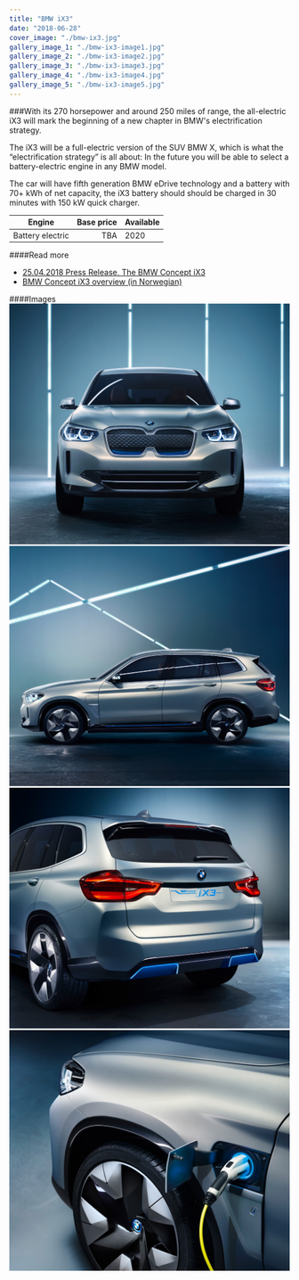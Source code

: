 ```yaml
---
title: "BMW iX3"
date: "2018-06-28"
cover_image: "./bmw-ix3.jpg"
gallery_image_1: "./bmw-ix3-image1.jpg"
gallery_image_2: "./bmw-ix3-image2.jpg"
gallery_image_3: "./bmw-ix3-image3.jpg"
gallery_image_4: "./bmw-ix3-image4.jpg"
gallery_image_5: "./bmw-ix3-image5.jpg"
---
```


###With its 270 horsepower and around 250 miles of range, the all-electric iX3 will mark the beginning of a new chapter in BMW's electrification strategy.
<!-- end -->

The iX3 will be a full-electric version of the SUV BMW X, which is what the “electrification strategy” is all about: In the future you will be able to select a battery-electric engine in any BMW model. 

The car will have fifth generation BMW eDrive technology and a battery with 70+ kWh of net capacity, the iX3 battery should  should be charged in 30 minutes with 150 kW quick charger.



| Engine     | Base price    | Available  |
| ------------- | -------------:| ------- |
| Battery electric | TBA           | 2020     |



####Read more
- [25.04.2018 Press Release, The BMW Concept iX3](https://www.press.bmwgroup.com/global/article/detail/T0280363EN/the-bmw-concept-ix3?language=en)
- [BMW Concept iX3 overview (in Norwegian) ](https://www.bmw.no/no/all-models/bmw-i/iX3/2018/oversikt.html)

####Images
![BMW iX3 front view](../images/bmw-ix3-image2.jpg)
![BMW iX3 side view](../images/bmw-ix3-image3.jpg)
![BMW iX3 rear view](../images/bmw-ix3-image4.jpg)
![BMW iX3 charging](../images/bmw-ix3-image5.jpg)